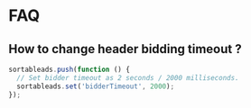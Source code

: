 # FAQ

## How to change header bidding timeout ?

```js
sortableads.push(function () {
  // Set bidder timeout as 2 seconds / 2000 milliseconds.
  sortableads.set('bidderTimeout', 2000);
});
```

